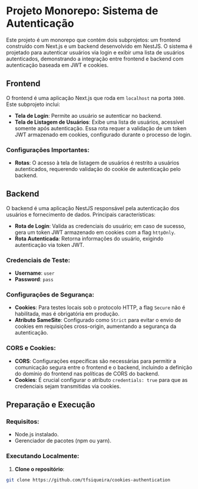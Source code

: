 # Projeto Monorepo: Sistema de Autenticação

Este projeto é um monorepo que contém dois subprojetos: um frontend construído com Next.js e um backend desenvolvido em NestJS. O sistema é projetado para autenticar usuários via login e exibir uma lista de usuários autenticados, demonstrando a integração entre frontend e backend com autenticação baseada em JWT e cookies.

## Frontend

O frontend é uma aplicação Next.js que roda em `localhost` na porta `3000`. Este subprojeto inclui:

- **Tela de Login**: Permite ao usuário se autenticar no backend.
- **Tela de Listagem de Usuários**: Exibe uma lista de usuários, acessível somente após autenticação. Essa rota requer a validação de um token JWT armazenado em cookies, configurado durante o processo de login.

### Configurações Importantes:

- **Rotas**: O acesso à tela de listagem de usuários é restrito a usuários autenticados, requerendo validação do cookie de autenticação pelo backend.

## Backend

O backend é uma aplicação NestJS responsável pela autenticação dos usuários e fornecimento de dados. Principais características:

- **Rota de Login**: Valida as credenciais do usuário; em caso de sucesso, gera um token JWT armazenado em cookies com a flag `httpOnly`.
- **Rota Autenticada**: Retorna informações do usuário, exigindo autenticação via token JWT.

### Credenciais de Teste:

- **Username**: `user`
- **Password**: `pass`

### Configurações de Segurança:

- **Cookies**: Para testes locais sob o protocolo HTTP, a flag `Secure` não é habilitada, mas é obrigatória em produção.
- **Atributo SameSite**: Configurado como `Strict` para evitar o envio de cookies em requisições cross-origin, aumentando a segurança da autenticação.

### CORS e Cookies:

- **CORS**: Configurações específicas são necessárias para permitir a comunicação segura entre o frontend e o backend, incluindo a definição do domínio do frontend nas políticas de CORS do backend.
- **Cookies**: É crucial configurar o atributo `credentials: true` para que as credenciais sejam transmitidas via cookies.

## Preparação e Execução

### Requisitos:

- Node.js instalado.
- Gerenciador de pacotes (npm ou yarn).


### Executando Localmente:

1. **Clone o repositório**:

```bash
git clone https://github.com/tfsiqueira/cookies-authentication
